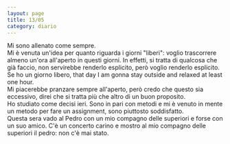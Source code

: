 ```yaml
--- 
layout: page
title: 13/05
category: diario
---
```


Mi sono allenato come sempre.  
Mi è venuta un'idea per quanto riguarda i giorni "liberi": voglio
trascorrere almeno un'ora all'aperto in questi giorni. In effetti, si tratta di
qualcosa che già faccio, non servirebbe renderlo esplicito, però voglio renderlo
esplicito. Se ho un giorno libero, that day I am gonna stay outside and relaxed
at least one hour.  
Mi piacerebbe pranzare sempre all'aperto, però credo che questo sia eccessivo,
direi che si tratta più che altro di un buon proposito.  
Ho studiato come decisi ieri. Sono in pari con metodi e mi è venuto in mente un
metodo per fare un assignment, sono piuttosto soddisfatto.  
Questa sera vado al Pedro con un mio compagno delle superiori e forse con un suo
amico. C'è un concerto carino e mostro al mio compagno delle superiori il pedro:
non c'è mai stato.
